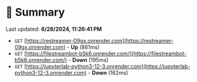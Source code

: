 # 📖 Summary
Last updated: **6/28/2024, 11:26:41 PM**

- `GET` [https://restreamer-09gx.onrender.com](https://restreamer-09gx.onrender.com) - **Up** (861ms)
- `GET` [https://filestreambot-b5k6.onrender.com/](https://filestreambot-b5k6.onrender.com/) - **Down** (195ms)
- `GET` [https://jupyterlab-python3-12-3.onrender.com](https://jupyterlab-python3-12-3.onrender.com) - **Down** (162ms)
